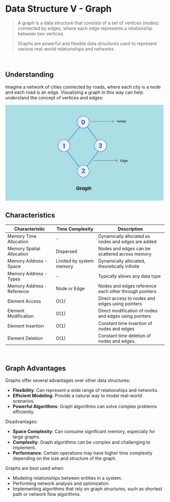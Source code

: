 # Data Structure V - Graph

> A graph is a data structure that consists of a set of vertices (nodes) connected by edges, where each edge represents a relationship between two vertices.
> 
> Graphs are powerful and flexible data structures used to represent various real-world relationships and networks.

<br/>

## Understanding

Imagine a network of cities connected by roads, where each city is a node and each road is an edge. Visualizing a graph in this way can help understand the concept of vertices and edges:

<img src="/Resources/Images/graph_visualization.png" width="500">

<br/>

## Characteristics

| Characteristic                | Time Complexity | Description                                                |
|-------------------------------|-----------------|------------------------------------------------------------|
| Memory Time Allocation        | -               | Dynamically allocated as nodes and edges are added         |
| Memory Spatial Allocation     | Dispersed       | Nodes and edges can be scattered across memory              |
| Memory Address - Space        | Limited by system memory | Dynamically allocated, theoretically infinite       |
| Memory Address - Types        | -               | Typically allows any data type                             |
| Memory Address - Reference    | Node or Edge    | Nodes and edges reference each other through pointers       |
| Element Access                | O(1)            | Direct access to nodes and edges using pointers            |
| Element Modification          | O(1)            | Direct modification of nodes and edges using pointers      |
| Element Insertion             | O(1)            | Constant time insertion of nodes and edges                  |
| Element Deletion              | O(1)            | Constant time deletion of nodes and edges                   |

<br/>

## Graph Advantages

Graphs offer several advantages over other data structures:
- **Flexibility**: Can represent a wide range of relationships and networks.
- **Efficient Modeling**: Provide a natural way to model real-world scenarios.
- **Powerful Algorithms**: Graph algorithms can solve complex problems efficiently.

Disadvantages:
- **Space Complexity**: Can consume significant memory, especially for large graphs.
- **Complexity**: Graph algorithms can be complex and challenging to implement.
- **Performance**: Certain operations may have higher time complexity depending on the size and structure of the graph.

Graphs are best used when:
- Modeling relationships between entities in a system.
- Performing network analysis and optimization.
- Implementing algorithms that rely on graph structures, such as shortest path or network flow algorithms.

<br/>
